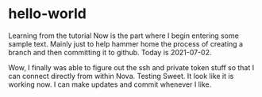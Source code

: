 # hello-world
Learning from the tutorial
Now is the part where I begin entering some sample text. Mainly just to help hammer home the process of creating a branch and then committing it to github.
Today is 2021-07-02.

Wow, I finally was able to figure out the ssh and private token stuff so that I can connect directly from within Nova.
Testing
Sweet. It look like it is working now. I can make updates and commit whenever I like.